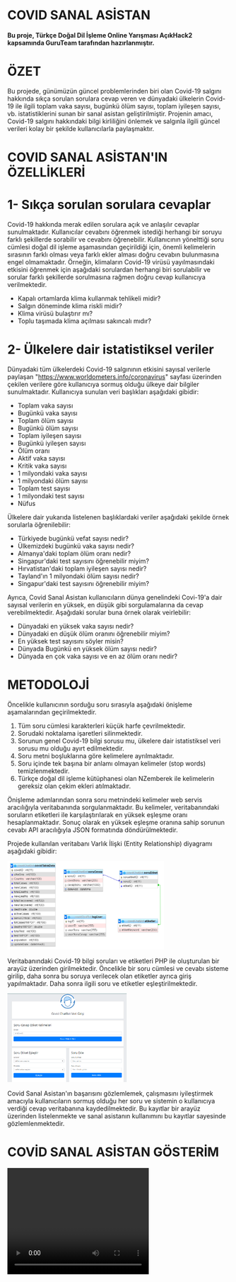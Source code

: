 # COVID SANAL ASİSTAN

<h4>Bu proje, Türkçe Doğal Dil İşleme Online Yarışması AçıkHack2 kapsamında GuruTeam tarafından hazırlanmıştır.</h4>



# ÖZET
Bu projede, günümüzün güncel problemlerinden biri olan Covid-19 salgını hakkında sıkça sorulan sorulara cevap veren ve dünyadaki ülkelerin Covid-19 ile ilgili toplam vaka sayısı, bugünkü ölüm sayısı, toplam iyileşen sayısı, vb. istatistiklerini sunan bir sanal asistan geliştirilmiştir. Projenin amacı, Covid-19 salgını hakkındaki bilgi kirliliğini önlemek ve salgınla ilgili güncel verileri kolay bir şekilde kullanıcılarla paylaşmaktır.

# COVID SANAL ASİSTAN'IN ÖZELLİKLERİ
  # 1- Sıkça sorulan sorulara cevaplar  
Covid-19 hakkında merak edilen sorulara açık ve anlaşılır cevaplar sunulmaktadır. Kullanıcılar cevabını öğrenmek istediği herhangi bir soruyu farklı şekillerde sorabilir ve cevabını öğrenebilir. Kullanıcının yönelttiği soru cümlesi doğal dil işleme aşamasından geçirildiği için, önemli kelimelerin sırasının farklı olması veya farklı ekler alması doğru cevabın bulunmasına engel olmamaktadır. Örneğin, klimaların Covid-19 virüsü yayılmasındaki etkisini öğrenmek için aşağıdaki sorulardan herhangi biri sorulabilir ve sorular farklı şekillerde sorulmasına rağmen doğru cevap kullanıcıya verilmektedir. 
<ul>
  <li>Kapalı ortamlarda klima kullanmak tehlikeli midir?</li>
  <li>Salgın döneminde klima riskli midir?</li>
  <li>Klima virüsü bulaştırır mı?</li>
  <li>Toplu taşımada klima açılması sakıncalı mıdır?</li>
</ul>  

  
  # 2- Ülkelere dair istatistiksel veriler
Dünyadaki tüm ülkelerdeki Covid-19 salgınının etkisini sayısal verilerle paylaşan "https://www.worldometers.info/coronavirus" sayfası üzerinden çekilen verilere göre kullanıcıya sormuş olduğu ülkeye dair bilgiler sunulmaktadır. Kullanıcıya sunulan veri başlıkları aşağıdaki gibidir: 
<br>
<ul>
  <li>Toplam vaka sayısı</li>
  <li>Bugünkü vaka sayısı</li>
  <li>Toplam ölüm sayısı</li>
  <li>Bugünkü ölüm sayısı</li>
  <li>Toplam iyileşen sayısı</li>
  <li>Bugünkü iyileşen sayısı</li>
  <li>Ölüm oranı</li>
  <li>Aktif vaka sayısı</li>
  <li>Kritik vaka sayısı</li>
  <li>1 milyondaki vaka sayısı</li>
  <li>1 milyondaki ölüm sayısı</li>
  <li>Toplam test sayısı</li>
  <li>1 milyondaki test sayısı</li>
  <li>Nüfus</li>
</ul> 

Ülkelere dair yukarıda listelenen başlıklardaki veriler aşağıdaki şekilde örnek sorularla öğrenilebilir:
<ul>
  <li>Türkiyede bugünkü vefat sayısı nedir?</li>
  <li>Ülkemizdeki bugünkü vaka sayısı nedir?</li>
  <li>Almanya'daki toplam ölüm oranı nedir?</li>
  <li>Singapur'daki test sayısını öğrenebilir miyim?</li>
  <li>Hırvatistan'daki toplam iyileşen sayısı nedir?</li>
  <li>Tayland'ın 1 milyondaki ölüm sayısı nedir?</li>
  <li>Singapur'daki test sayısını öğrenebilir miyim?</li>
</ul> 

Ayrıca, Covid Sanal Asistan kullanıcıların dünya genelindeki Covi-19'a dair sayısal verilerin en yüksek, en düşük gibi sorgulamalarına da cevap verebilmektedir. Aşağıdaki sorular buna örnek olarak veirlebilir:
<ul>
  <li>Dünyadaki en yüksek vaka sayısı nedir?</li>
  <li>Dünyadaki en düşük ölüm oranını öğrenebilir miyim?</li>
  <li>En yüksek test sayısını söyler misin?</li>
  <li>Dünyada Bugünkü en yüksek ölüm sayısı nedir?</li>
  <li>Dünyada en çok vaka sayısı ve en az ölüm oranı nedir?</li>
</ul> 

# METODOLOJİ

 Öncelikle kullanıcının sorduğu soru sırasıyla aşağıdaki önişleme aşamalarından geçirilmektedir.
 <ol>
  <li>Tüm soru cümlesi karakterleri küçük harfe çevrilmektedir.</li>
  <li>Sorudaki noktalama işaretleri silinmektedir.</li>
  <li>Sorunun genel Covid-19 bilgi sorusu mu, ülkelere dair istatistiksel veri sorusu mu olduğu ayırt edilmektedir.</li>
  <li>Soru metni boşluklarına göre kelimelere ayrılmaktadır.</li>
  <li>Soru içinde tek başına bir anlamı olmayan kelimeler (stop words) temizlenmektedir.</li>
  <li>Türkçe doğal dil işleme kütüphanesi olan NZemberek ile kelimelerin gereksiz olan çekim ekleri atılmaktadır.</li>
</ol>
Önişleme adımlarından sonra soru metnindeki kelimeler web servis aracılığıyla veritabanında sorgulanmaktadır. Bu kelimeler, veritabanındaki soruların etiketleri ile karşılaştırılarak en yüksek eşleşme oranı hesaplanmaktadır. Sonuç olarak en yüksek eşleşme oranına sahip sorunun cevabı API aracılığıyla JSON formatında döndürülmektedir.

Projede kullanılan veritabanı Varlık İlişki (Entity Relationship) diyagramı aşağıdaki gibidir:

<img src="images/veritaban.png"  style="height:200px;" />

Veritabanındaki Covid-19 bilgi soruları ve etiketleri PHP ile oluşturulan bir arayüz üzerinden girilmektedir. Öncelikle bir soru cümlesi ve cevabı sisteme girilip, daha sonra bu soruya verilecek olan etiketler ayrıca giriş yapılmaktadır. Daha sonra ilgili soru ve etiketler eşleştirilmektedir.

<img src="images/verigirisi.png" style="height:200px;" />

Covid Sanal Asistan'ın başarısını gözlemlemek, çalışmasını iyileştirmek amacıyla kullanıcıların sormuş olduğu her soru ve sistemin o kullanıcıya verdiği cevap veritabanına kaydedilmektedir. Bu kayıtlar bir arayüz üzerinden listelenmekte ve sanal asistanın kullanımını bu kayıtlar sayesinde gözlemlenmektedir.

# COVİD SANAL ASİSTAN GÖSTERİM
<video width="320" height="240" controls>
  <source src="images/chatBotDemo.webm">
</video>
